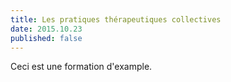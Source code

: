 ```yaml
---
title: Les pratiques thérapeutiques collectives
date: 2015.10.23
published: false
---
```

Ceci est une formation d'example.

